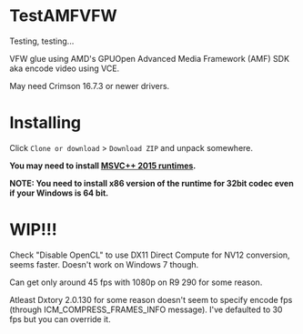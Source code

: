 # TestAMFVFW

Testing, testing...

VFW glue using AMD's GPUOpen Advanced Media Framework (AMF) SDK aka encode video using VCE.

May need Crimson 16.7.3 or newer drivers.

# Installing

Click `Clone or download` > `Download ZIP` and unpack somewhere.

**You may need to install [MSVC++ 2015 runtimes](https://www.microsoft.com/en-us/download/details.aspx?id=48145).**

**NOTE: You need to install x86 version of the runtime for 32bit codec even if your Windows is 64 bit.**


# WIP!!!

Check "Disable OpenCL" to use DX11 Direct Compute for NV12 conversion, seems faster. Doesn't work on Windows 7 though.

Can get only around 45 fps with 1080p on R9 290 for some reason.

Atleast Dxtory 2.0.130 for some reason doesn't seem to specify encode fps (through ICM_COMPRESS_FRAMES_INFO message). I've defaulted to 30 fps but you can override it.
